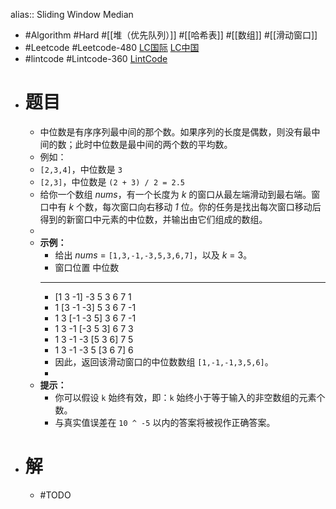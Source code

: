 alias:: Sliding Window Median

- #Algorithm #Hard #[[堆（优先队列）]] #[[哈希表]] #[[数组]] #[[滑动窗口]]
- #Leetcode #Leetcode-480 [LC国际](https://leetcode.com/problems/sliding-window-median/) [LC中国](https://leetcode.cn/problems/sliding-window-median/)
- #lintcode #Lintcode-360 [LintCode](https://www.lintcode.com/problem/360/)
- # 题目
	- 中位数是有序序列最中间的那个数。如果序列的长度是偶数，则没有最中间的数；此时中位数是最中间的两个数的平均数。
	- 例如：
	- `[2,3,4]`，中位数是 `3`
	- `[2,3]`，中位数是 `(2 + 3) / 2 = 2.5`
	- 给你一个数组 *nums*，有一个长度为 *k* 的窗口从最左端滑动到最右端。窗口中有 *k* 个数，每次窗口向右移动 *1* 位。你的任务是找出每次窗口移动后得到的新窗口中元素的中位数，并输出由它们组成的数组。
	-
	- **示例：**
		- 给出 *nums* = `[1,3,-1,-3,5,3,6,7]`，以及 *k* = 3。
		- 窗口位置 中位数
		- --------------- -----
		- [1 3 -1] -3 5 3 6 7 1
		- 1 [3 -1 -3] 5 3 6 7 -1
		- 1 3 [-1 -3 5] 3 6 7 -1
		- 1 3 -1 [-3 5 3] 6 7 3
		- 1 3 -1 -3 [5 3 6] 7 5
		- 1 3 -1 -3 5 [3 6 7] 6
		- 因此，返回该滑动窗口的中位数数组 `[1,-1,-1,3,5,6]`。
		-
	- **提示：**
		- 你可以假设 `k` 始终有效，即：`k` 始终小于等于输入的非空数组的元素个数。
		- 与真实值误差在 `10 ^ -5` 以内的答案将被视作正确答案。
- # 解
	- #TODO